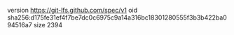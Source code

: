 version https://git-lfs.github.com/spec/v1
oid sha256:d175fe31ef4f7be7dc0c6975c9a14a316bc18301280555f3b3b422ba094516a7
size 2394
